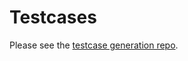 # Testcases

Please see the [testcase generation repo](https://github.com/quais-io/testcase-generation-scripts).
